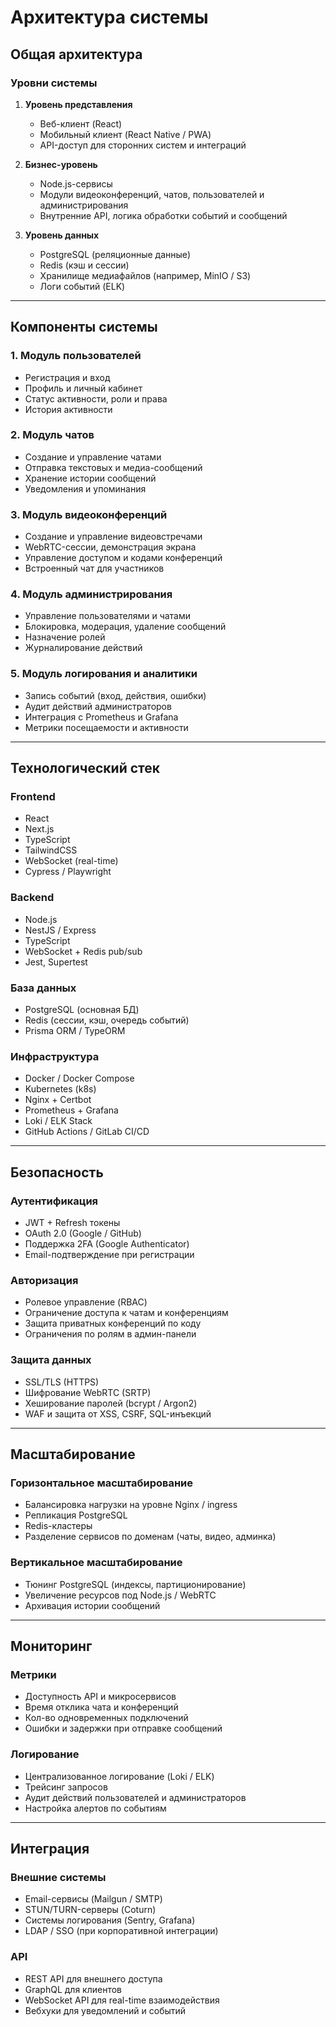 # Архитектура системы

## Общая архитектура

### Уровни системы
1. **Уровень представления**
   - Веб-клиент (React)
   - Мобильный клиент (React Native / PWA)
   - API-доступ для сторонних систем и интеграций

2. **Бизнес-уровень**
   - Node.js-сервисы
   - Модули видеоконференций, чатов, пользователей и администрирования
   - Внутренние API, логика обработки событий и сообщений

3. **Уровень данных**
   - PostgreSQL (реляционные данные)
   - Redis (кэш и сессии)
   - Хранилище медиафайлов (например, MinIO / S3)
   - Логи событий (ELK)

---

## Компоненты системы

### 1. Модуль пользователей
- Регистрация и вход
- Профиль и личный кабинет
- Статус активности, роли и права
- История активности

### 2. Модуль чатов
- Создание и управление чатами
- Отправка текстовых и медиа-сообщений
- Хранение истории сообщений
- Уведомления и упоминания

### 3. Модуль видеоконференций
- Создание и управление видеовстречами
- WebRTC-сессии, демонстрация экрана
- Управление доступом и кодами конференций
- Встроенный чат для участников

### 4. Модуль администрирования
- Управление пользователями и чатами
- Блокировка, модерация, удаление сообщений
- Назначение ролей
- Журналирование действий

### 5. Модуль логирования и аналитики
- Запись событий (вход, действия, ошибки)
- Аудит действий администраторов
- Интеграция с Prometheus и Grafana
- Метрики посещаемости и активности

---

## Технологический стек

### Frontend
- React
- Next.js
- TypeScript
- TailwindCSS
- WebSocket (real-time)
- Cypress / Playwright

### Backend
- Node.js
- NestJS / Express
- TypeScript
- WebSocket + Redis pub/sub
- Jest, Supertest

### База данных
- PostgreSQL (основная БД)
- Redis (сессии, кэш, очередь событий)
- Prisma ORM / TypeORM

### Инфраструктура
- Docker / Docker Compose
- Kubernetes (k8s)
- Nginx + Certbot
- Prometheus + Grafana
- Loki / ELK Stack
- GitHub Actions / GitLab CI/CD

---

## Безопасность

### Аутентификация
- JWT + Refresh токены
- OAuth 2.0 (Google / GitHub)
- Поддержка 2FA (Google Authenticator)
- Email-подтверждение при регистрации

### Авторизация
- Ролевое управление (RBAC)
- Ограничение доступа к чатам и конференциям
- Защита приватных конференций по коду
- Ограничения по ролям в админ-панели

### Защита данных
- SSL/TLS (HTTPS)
- Шифрование WebRTC (SRTP)
- Хеширование паролей (bcrypt / Argon2)
- WAF и защита от XSS, CSRF, SQL-инъекций

---

## Масштабирование

### Горизонтальное масштабирование
- Балансировка нагрузки на уровне Nginx / ingress  
- Репликация PostgreSQL  
- Redis-кластеры  
- Разделение сервисов по доменам (чаты, видео, админка)

### Вертикальное масштабирование
- Тюнинг PostgreSQL (индексы, партиционирование)  
- Увеличение ресурсов под Node.js / WebRTC  
- Архивация истории сообщений

---

## Мониторинг

### Метрики
- Доступность API и микросервисов  
- Время отклика чата и конференций  
- Кол-во одновременных подключений  
- Ошибки и задержки при отправке сообщений

### Логирование
- Централизованное логирование (Loki / ELK)  
- Трейсинг запросов  
- Аудит действий пользователей и администраторов  
- Настройка алертов по событиям

---

## Интеграция

### Внешние системы
- Email-сервисы (Mailgun / SMTP)
- STUN/TURN-серверы (Coturn)
- Системы логирования (Sentry, Grafana)
- LDAP / SSO (при корпоративной интеграции)

### API
- REST API для внешнего доступа  
- GraphQL для клиентов  
- WebSocket API для real-time взаимодействия  
- Вебхуки для уведомлений и событий
